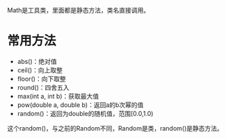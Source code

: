 Math是工具类，里面都是静态方法，类名直接调用。

# 常用方法
- abs()：绝对值
- ceil()：向上取整
- floor()：向下取整
- round()：四舍五入
- max(int a, int b)：获取最大值
- pow(double a, double b)：返回a的b次幂的值
- random()：返回为double的随机值，范围[0.0,1.0)

这个random()，与之前的Random不同，Random是类，random()是静态方法。